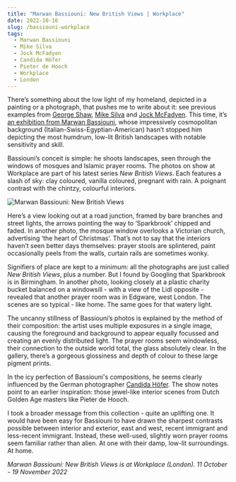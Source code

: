 ```yaml
---
title: "Marwan Bassiouni: New British Views | Workplace"
date: 2022-10-16
slug: /bassiouni-workplace
tags:
  - Marwan Bassiouni
  - Mike Silva
  - Jock McFadyen
  - Candida Höfer
  - Pieter de Hooch
  - Workplace
  - London
---
```


There’s something about the low light of my homeland, depicted in a painting or a photograph, that pushes me to write about it: see previous examples from [George Shaw](/tags/george-shaw), [Mike Silva](/tags/mike-silva) and [Jock McFadyen](/tags/jock-mc-fadyen). This time, it’s [an exhibition from Marwan Bassiouni](https://www.workplacegallery.co.uk/exhibitions/271/overview/), whose impressively cosmopolitan background (Italian-Swiss-Egyptian-American) hasn’t stopped him depicting the most humdrum, low-lit British landscapes with notable sensitivity and skill.

Bassiouni’s conceit is simple: he shoots landscapes, seen through the windows of mosques and Islamic prayer rooms. The photos on show at Workplace are part of his latest series *New British Views*. Each features a slash of sky: clay coloured, vanilla coloured, pregnant with rain. A poignant contrast with the chintzy, colourful interiors.

![Marwan Bassiouni: New British Views](/bassiouni-workplace-1.jpeg)

Here’s a view looking out at a road junction, framed by bare branches and street lights, the arrows pointing the way to ‘Sparkbrook’ chipped and faded. In another photo, the mosque window overlooks a Victorian church, advertising ‘the heart of Christmas’. That’s not to say that the interiors haven’t seen better days themselves: prayer stools are splintered, paint occasionally peels from the walls, curtain rails are sometimes wonky.

Signifiers of place are kept to a minimum: all the photographs are just called *New British Views*, plus a number. But I found by Googling that Sparkbrook is in Birmingham. In another photo, looking closely at a plastic charity bucket balanced on a windowsill - with a view of the Lidl opposite - revealed that another prayer room was in Edgware, west London. The scenes are so typical - like home. The same goes for that watery light.

The uncanny stillness of Bassiouni’s photos is explained by the method of their composition: the artist uses multiple exposures in a single image, causing the foreground and background to appear equally focussed and creating an evenly distributed light. The prayer rooms seem windowless, their connection to the outside world total, the glass absolutely clear. In the gallery, there’s a gorgeous glossiness and depth of colour to these large pigment prints.

In the icy perfection of Bassiouni's compositions, he seems clearly influenced by the German photographer [Candida Höfer](/tags/candida-hofer). The show notes point to an earlier inspiration: those jewel-like interior scenes from Dutch Golden Age masters like Pieter de Hooch.

I took a broader message from this collection - quite an uplifting one. It would have been easy for Bassiouni to have drawn the sharpest contrasts possible between interior and exterior, east and west, recent immigrant and less-recent immigrant. Instead, these well-used, slightly worn prayer rooms seem familiar rather than alien. At one with their damp, low-lit surroundings. At home.

*Marwan Bassiouni: New British Views is at Workplace (London). 11 October - 19 November 2022*
